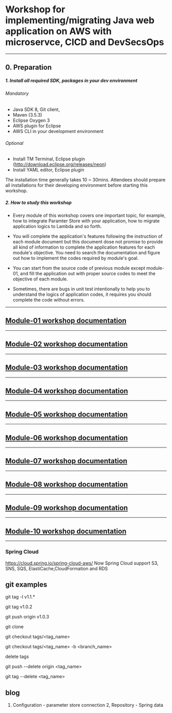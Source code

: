 
# Workshop for implementing/migrating Java web application on AWS with microservce, CICD and DevSecsOps

<hr>

## 0. Preparation
##### 1. Install all required SDK, packages in your dev environment
###### Mandatory
- Java SDK 8, Git client, 
- Maven (3.5.3)
- Eclipse Oxygen 3
- AWS plugin for Eclipse 
- AWS CLI in your development environment

###### Optional
- Install TM Terminal, Eclipse plugin (http://download.eclipse.org/releases/neon)
- Install YAML editor, Eclipse plugin

The installation time generally takes 10 ~ 30mins. Attendees should prepare all installations for their developing environment before starting this workshop.

##### 2. How to study this workshop
- Every module of this workshop covers one important topic, for example, how to integrate Paramter Store with your application, how to migrate application logics to Lambda and so forth.


- You will complete the application's features following the instruction of each module document but this document dose not promise to provide all kind of information to complete the application features for each module's objective. You need to search the documentation and figure out how to implement the codes required by module's goal.


- You can start from the source code of previous module except module-01, and fill the application out with proper source codes to meet the objective of each module.


- Sometimes, there are bugs in unit test intentionally to help you to understand the logics of application codes, it requires you should complete the code without errors.

<hr>

## [Module-01 workshop documentation](./doc-module-01.md)

<hr>

## [Module-02 workshop documentation](./doc-module-02.md)

<hr>

## [Module-03 workshop documentation](./doc-module-03.md)

<hr>

## [Module-04 workshop documentation](./doc-module-04.md)

<hr>

## [Module-05 workshop documentation](./doc-module-05.md)

<hr>

## [Module-06 workshop documentation](./doc-module-06.md)

<hr>

## [Module-07 workshop documentation](./doc-module-07.md)

<hr>


## [Module-08 workshop documentation](./doc-module-08.md)

<hr>

## [Module-09 workshop documentation](./doc-module-09.md)

<hr>

## [Module-10 workshop documentation](./doc-module-10.md)

<hr>

### Spring Cloud
https://cloud.spring.io/spring-cloud-aws/
Now Spring Cloud support S3, SNS, SQS, ElastiCache,CloudFormation and RDS

## git examples

git tag -l v1.1.*

git tag v1.0.2

git push origin v1.0.3

git clone

git checkout tags/<tag_name> 

git checkout tags/<tag_name> -b <branch_name>

delete tags

git push --delete origin <tag_name>

git tag --delete <tag_name>


## blog
1. Configuration - parameter store connection
2, Repository - Spring data